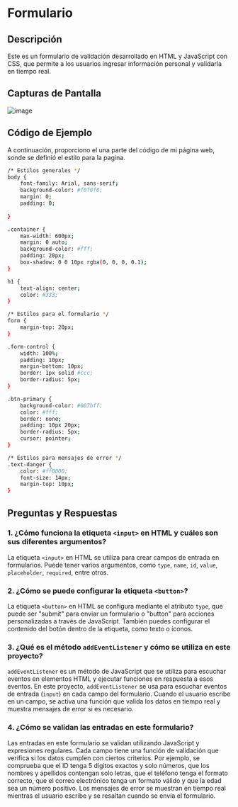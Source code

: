 # Formulario 

## Descripción
Este es un formulario de validación desarrollado en HTML y JavaScript con CSS, que permite a los usuarios ingresar información personal y validarla en tiempo real.

## Capturas de Pantalla
![image](https://github.com/KevinMMF23/Practica2Unidad3/assets/105268123/ece6bbc2-5434-4531-a897-7b024a36a15d)

## Código de Ejemplo
A continuación, proporciono el una parte del código de mi página web, sonde se definió el estilo para la pagina.
```bash
/* Estilos generales */
body {
    font-family: Arial, sans-serif;
    background-color: #f0f0f0;
    margin: 0;
    padding: 0;
    
}

.container {
    max-width: 600px;
    margin: 0 auto;
    background-color: #fff;
    padding: 20px;
    box-shadow: 0 0 10px rgba(0, 0, 0, 0.1);
}

h1 {
    text-align: center;
    color: #333;
}

/* Estilos para el formulario */
form {
    margin-top: 20px;
}

.form-control {
    width: 100%;
    padding: 10px;
    margin-bottom: 10px;
    border: 1px solid #ccc;
    border-radius: 5px;
}

.btn-primary {
    background-color: #007bff;
    color: #fff;
    border: none;
    padding: 10px 20px;
    border-radius: 5px;
    cursor: pointer;
}

/* Estilos para mensajes de error */
.text-danger {
    color: #ff0000;
    font-size: 14px;
    margin-top: 10px;
}
```
## Preguntas y Respuestas

### 1. ¿Cómo funciona la etiqueta `<input>` en HTML y cuáles son sus diferentes argumentos?

La etiqueta `<input>` en HTML se utiliza para crear campos de entrada en formularios. Puede tener varios argumentos, como `type`, `name`, `id`, `value`, `placeholder`, `required`, entre otros.

### 2. ¿Cómo se puede configurar la etiqueta `<button>`?

La etiqueta `<button>` en HTML se configura mediante el atributo `type`, que puede ser "submit" para enviar un formulario o "button" para acciones personalizadas a través de JavaScript. También puedes configurar el contenido del botón dentro de la etiqueta, como texto o íconos.

### 3. ¿Qué es el método `addEventListener` y cómo se utiliza en este proyecto?

`addEventListener` es un método de JavaScript que se utiliza para escuchar eventos en elementos HTML y ejecutar funciones en respuesta a esos eventos. En este proyecto, `addEventListener` se usa para escuchar eventos de entrada (`input`) en cada campo del formulario. Cuando el usuario escribe en un campo, se activa una función que valida los datos en tiempo real y muestra mensajes de error si es necesario.

### 4. ¿Cómo se validan las entradas en este formulario?

Las entradas en este formulario se validan utilizando JavaScript y expresiones regulares. Cada campo tiene una función de validación que verifica si los datos cumplen con ciertos criterios. Por ejemplo, se comprueba que el ID tenga 5 dígitos exactos y solo números, que los nombres y apellidos contengan solo letras, que el teléfono tenga el formato correcto, que el correo electrónico tenga un formato válido y que la edad sea un número positivo. Los mensajes de error se muestran en tiempo real mientras el usuario escribe y se resaltan cuando se envía el formulario.
